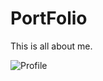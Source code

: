 # PortFolio
This is all about me.

![Profile](https://github.com/KevinDhameliya/PortFolio/assets/126460230/9beca055-8281-4e4c-96bd-a8b4f5ab4656)

